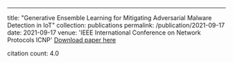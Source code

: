 ---
title: "Generative Ensemble Learning for Mitigating Adversarial Malware Detection in IoT"
collection: publications
permalink: /publication/2021-09-17
date: 2021-09-17
venue: 'IEEE International Conference on Network Protocols ICNP'
[Download paper here](https://scholar.google.com/citations?view_op=view_citation&hl=en&user=CCckbEUAAAAJ&cstart=20&pagesize=80&citation_for_view=CCckbEUAAAAJ:4X0JR2_MtJMC)

citation count: 4.0